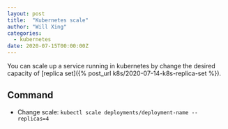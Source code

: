 ```yaml
---
layout: post
title:  "Kubernetes scale"
author: "Will Xing"
categories:
  - kubernetes
date: 2020-07-15T00:00:00Z
---
```


You can scale up a service running in kubernetes by change the desired capacity of [replica set]({% post_url k8s/2020-07-14-k8s-replica-set %}).

## Command
- Change scale: `kubectl scale deployments/deployment-name --replicas=4`
